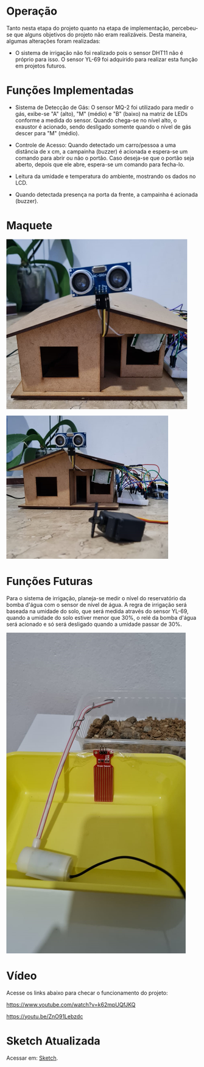 # Operação

Tanto nesta etapa do projeto quanto na etapa de implementação, percebeu-se que alguns objetivos do projeto não eram realizáveis. Desta maneira, algumas alterações foram realizadas:

- O sistema de irrigação não foi realizado pois o sensor DHT11 não é próprio para isso. O sensor YL-69 foi adquirido para realizar esta função em projetos futuros.

# Funções Implementadas

- Sistema de Detecção de Gás: O sensor MQ-2 foi utilizado para medir o gás, exibe-se "A" (alto), "M" (médio) e "B" (baixo) na matriz de LEDs conforme a medida do sensor. Quando chega-se no nível alto, o exaustor é acionado, sendo desligado somente quando o nível de gás descer para "M" (médio).

- Controle de Acesso: Quando detectado um carro/pessoa a uma distância de x cm, a campainha (buzzer) é acionada e espera-se um comando para abrir ou não o portão. Caso deseja-se que o portão seja aberto, depois que ele abre, espera-se um comando para fecha-lo.

- Leitura da umidade e temperatura do ambiente, mostrando os dados no LCD.

- Quando detectada presença na porta da frente, a campainha é acionada (buzzer).

# Maquete

![Maquete](https://github.com/maiteluisaa/projeto_pi2/blob/main/figuras/maquete.png)

![Maquete e servomotor](https://github.com/maiteluisaa/projeto_pi2/blob/main/figuras/maquetee.png)

# Funções Futuras

Para o sistema de irrigação, planeja-se medir o nível do reservatório da bomba d'água com o sensor de nível de água. A regra de irrigação será baseada na umidade do solo, que será medida através do sensor YL-69, quando a umidade do solo estiver menor que 30%, o relé da bomba d'água será acionado e só será desligado quando a umidade passar de 30%.

![Sistema de Irrigação](https://github.com/maiteluisaa/projeto_pi2/blob/main/figuras/regar.png)

# Vídeo

Acesse os links abaixo para checar o funcionamento do projeto:

https://www.youtube.com/watch?v=k62mpUQfJKQ

https://youtu.be/ZnO91Lebzdc

# Sketch Atualizada

Acessar em: [Sketch](https://github.com/maiteluisaa/projeto_pi2/blob/main/sketch/novasketch_bb.pdf).
